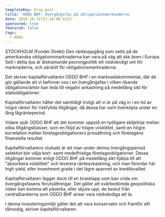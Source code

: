 ```yaml
---
templateKey: blog-post
title: 'ODDO BHF: Övergångsfas på obligationsmarknaderna'
date: 2018-10-31T12:18:08.622Z
sponsored: true
featured: false
tags:
  - ODDO
---
```

STOCKHOLM (Fonder Direkt) Den ränteuppgång som setts på de amerikanska obligationsmarknaderna kan vara på väg att ske även i Europa. Sett i detta ljus är åtstramande penningpolitik ett nödvändigt ont för marknaderna, och särskilt för obligationsmarknaderna.

Det skriver kapitalförvaltaren ODDO BHF i en marknadskommentar, där de gör gällande att vi befinner oss i en övergångsfas i vilken ökande obligationsräntor kan leda till negativ avkastning på medellång sikt för statsobligationer.

Kapitalförvaltaren håller det samtidigt troligt att vi är på väg in i en tid av högre räntor för riskfyllda tillgångar, då dessa har varit överköpta under en lång lågränteperiod.

Vidare spår ODDO BHF att det kommer uppstå en tydligare skiljelinje mellan olika tillgångsklasser, som en följd av högre volatilitet, samt en högre korrelation mellan företagsobligationers prissättning och företagens finansiella resultat.

Kapitalförvaltarens slutsats är att man under denna övergångsperiod selektivt bör välja kort- samt medelfristiga företagsobligationer. Dessa tillgångar kommer enligt ODDO BHF på medellång sikt hjälpa till att "absorbera volatilitet" och leverera ränteavkastning, och man förordar här high yield, eller investment grade i det lägre spannet av kreditkvalitet.

Kapitalförvaltaren lägger dock till en brasklapp som kan vrida om övergångsfasens förutsättningar. Det gäller att svårbedömda geopolitiska risker kan komma att påverka, eller skjuta upp, de beslut från centralbankerna som ODDO BHF anser vara nödvändiga att ta.

I denna investeringsmiljö gäller det att vara konservativ och framför allt tålmodig, skriver kapitalförvaltaren.
